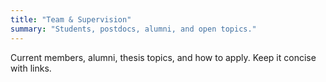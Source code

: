 ```yaml
---
title: "Team & Supervision"
summary: "Students, postdocs, alumni, and open topics."
---
```

Current members, alumni, thesis topics, and how to apply. Keep it concise with links.

